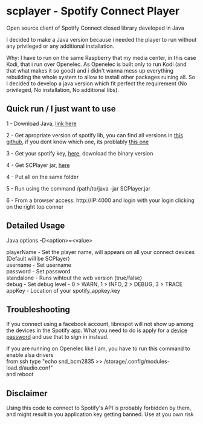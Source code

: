 # scplayer - Spotify Connect Player
Open source client of Spotify Connect closed library developed in Java

I decided to make a Java version because i needed the player to run without any privileged or any additional installation.

Why: I have to run on the same Raspberry that my media center, in this case Kodi, that i run over Openelec. As Openelec is built only to run Kodi (and that what makes it so good) and i didn't wanna mess up everything rebuilding the whole system to allow to install other packages ruining all. So I decided to develop a java version which fit perfect the requirement (No privileged, No installation, No additional libs).

Quick run / I just want to use
---------------
1 - Download Java, <a href="http://www.oracle.com/technetwork/java/javase/downloads/jdk8-downloads-2133151.html" target="_blank">link here</a>

2 - Get apropriate version of spotify lib, you can find all versions in <a href="https://github.com/sashahilton00/spotify-connect-resources" target="_blank">this github</a>, if you dont know which one, its problably <a href="https://github.com/sashahilton00/spotify-connect-resources/raw/master/armhf%20version/libspotify_embedded_shared.so">this one</a>

3 - Get your spotify key, <a href="https://devaccount.spotify.com/my-account/keys/" target="_blank">here</a>, download the binary version

4 - Get SCPlayer jar, <a href="https://github.com/crsmoro/scplayer/raw/master/SCPlayer.jar">here</a>

4 - Put all on the same folder

5 - Run using the command /path/to/java -jar SCPlayer.jar

6 - From a browser access: http://IP:4000 and login with your login clicking on the right top conner


Detailed Usage
---------------
Java options -D&lt;option&gt;=&lt;value&gt;

playerName - Set the player name, will appears on all your connect devices (Default will be SCPlayer)<br/>
username - Set username<br/>
password - Set password<br/>
standalone - Runs wihtout the web version (true/false)<br/>
debug - Set debug level - 0 > WARN, 1 > INFO, 2 > DEBUG, 3 > TRACE<br/>
appKey - Location of your spotify_appkey.key


Troubleshooting
----------------
If you connect using a facebook account, librespot will not show up among the devices in the Spotify app. What you need to do is apply for a <a href="http://www.spotify.com/account/set-device-password/" target="_blank">device password</a> and use that to sign in instead.

If you are running on Openelec like I am, you have to run this command to enable alsa drivers<br/>
from ssh type "echo snd_bcm2835 >> /storage/.config/modules-load.d/audio.conf"<br/>
and reboot

Disclaimer
----------------
Using this code to connect to Spotify's API is probably forbidden by them, and might result in you application key getting banned. Use at you own risk
